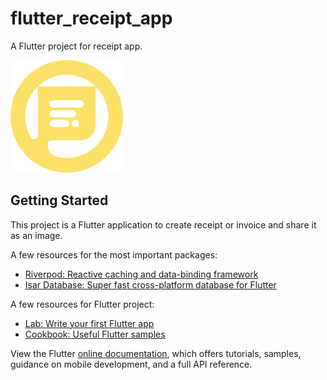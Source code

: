 # flutter_receipt_app

A Flutter project for receipt app.

<img src="image/image.png" width="180">

## Getting Started

This project is a Flutter application to create receipt or invoice and
share it as an image.

A few resources for the most important packages:

- [Riverpod: Reactive caching and data-binding framework](https://riverpod.dev/docs/getting_started/)
- [Isar Database: Super fast cross-platform database for Flutter](https://isar.dev/tutorials/quickstart.html)

A few resources for Flutter project:

- [Lab: Write your first Flutter app](https://docs.flutter.dev/get-started/codelab)
- [Cookbook: Useful Flutter samples](https://docs.flutter.dev/cookbook)

View the Flutter [online documentation](https://docs.flutter.dev/), which offers tutorials,
samples, guidance on mobile development, and a full API reference.
